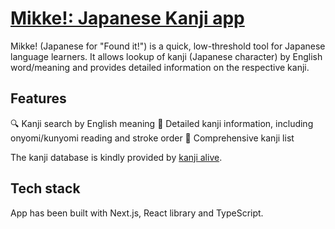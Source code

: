 # [Mikke!: Japanese Kanji app](https://mikke-kanji.vercel.app)

Mikke! (Japanese for "Found it!") is a quick, low-threshold tool for Japanese language learners. It allows lookup of kanji (Japanese character) by English word/meaning and provides detailed information on the respective kanji.

## Features

🔍 Kanji search by English meaning
📘 Detailed kanji information, including onyomi/kunyomi reading and stroke order
📝 Comprehensive kanji list

The kanji database is kindly provided by [kanji alive](https://rapidapi.com/KanjiAlive/api/learn-to-read-and-write-japanese-kanji/).

## Tech stack

App has been built with Next.js, React library and TypeScript.
